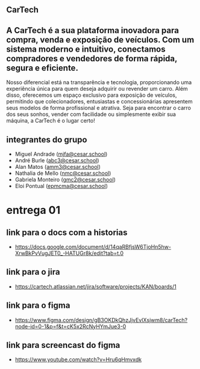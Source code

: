 ## CarTech
## A CarTech é a sua plataforma inovadora para compra, venda e exposição de veículos. Com um sistema moderno e intuitivo, conectamos compradores e vendedores de forma rápida, segura e eficiente.
Nosso diferencial está na transparência e tecnologia, proporcionando uma experiência única para quem deseja adquirir ou revender um carro. Além disso, oferecemos um espaço exclusivo para exposição de veículos, permitindo que colecionadores, entusiastas e concessionárias apresentem seus modelos de forma profissional e atrativa. Seja para encontrar o carro dos seus sonhos, vender com facilidade ou simplesmente exibir sua máquina, a CarTech é o lugar certo!

## integrantes do grupo
* Miguel Andrade (mjfa@cesar.school)
* André Burle (abc3@cesar.school)
* Alan Matos (amm3@cesar.school)
* Nathalia de Mello (nmc@cesar.school)
* Gabriela Monteiro (gmc2@cesar.school)
* Eloi Pontual (epmcma@cesar.school)

# entrega 01
## link para o docs com a historias
* https://docs.google.com/document/d/14qaRBfjsW6TjoHn5hw-XrwBkPvVugJET0_-HATUGr8k/edit?tab=t.0

## link para o jira
* https://cartech.atlassian.net/jira/software/projects/KAN/boards/1

## link para o figma
* https://www.figma.com/design/gB3OKDkQhzJjvEvlXsjwm8/carTech?node-id=0-1&p=f&t=cK5x2RcNyHYmJue3-0

## link para screencast do figma
* https://www.youtube.com/watch?v=Hru6qHmvxdk
